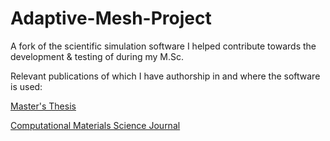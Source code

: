 # Adaptive-Mesh-Project

A fork of the scientific simulation software I helped contribute towards the development & testing of during my M.Sc.

Relevant publications of which I have authorship in and where the software is used:

[Master's Thesis](https://escholarship.mcgill.ca/concern/theses/j6731660z?locale=en)

[Computational Materials Science Journal](https://www.sciencedirect.com/science/article/abs/pii/S0927025617305098)
